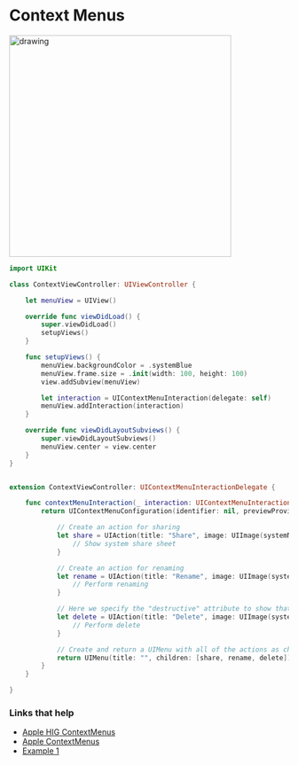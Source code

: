 # Context Menus

<img src="https://github.com/jrasmusson/ios-starter-kit/blob/master/basics/ContextMenu/images/simple.png" alt="drawing" width="400"/>

```swift
import UIKit

class ContextViewController: UIViewController {

    let menuView = UIView()

    override func viewDidLoad() {
        super.viewDidLoad()
        setupViews()
    }

    func setupViews() {
        menuView.backgroundColor = .systemBlue
        menuView.frame.size = .init(width: 100, height: 100)
        view.addSubview(menuView)

        let interaction = UIContextMenuInteraction(delegate: self)
        menuView.addInteraction(interaction)
    }

    override func viewDidLayoutSubviews() {
        super.viewDidLayoutSubviews()
        menuView.center = view.center
    }
}


extension ContextViewController: UIContextMenuInteractionDelegate {

    func contextMenuInteraction(_ interaction: UIContextMenuInteraction, configurationForMenuAtLocation location: CGPoint) -> UIContextMenuConfiguration? {
        return UIContextMenuConfiguration(identifier: nil, previewProvider: nil) { suggestedActions in

            // Create an action for sharing
            let share = UIAction(title: "Share", image: UIImage(systemName: "square.and.arrow.up")) { action in
                // Show system share sheet
            }

            // Create an action for renaming
            let rename = UIAction(title: "Rename", image: UIImage(systemName: "square.and.pencil")) { action in
                // Perform renaming
            }

            // Here we specify the "destructive" attribute to show that it’s destructive in nature
            let delete = UIAction(title: "Delete", image: UIImage(systemName: "trash"), attributes: .destructive) { action in
                // Perform delete
            }

            // Create and return a UIMenu with all of the actions as children
            return UIMenu(title: "", children: [share, rename, delete])
        }
    }

}
```

### Links that help

- [Apple HIG ContextMenus](https://developer.apple.com/design/human-interface-guidelines/ios/controls/context-menus/)
- [Apple ContextMenus](https://developer.apple.com/documentation/swiftui/contextmenu)
- [Example 1](https://kylebashour.com/posts/context-menu-guide)
